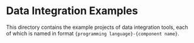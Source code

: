 # Data Integration Examples

This directory contains the example projects of data integration tools, each of which is named in format `{programming language}-{component name}`.
